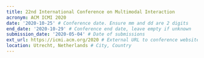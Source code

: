 ```yaml
---
title: 22nd International Conference on Multimodal Interaction
acronym: ACM ICMI 2020
date: '2020-10-25' # Conference date. Ensure mm and dd are 2 digits
end_date: '2020-10-29' # Conference end date, leave empty if unknown
submission_date: '2020-05-04' # Date of submissions
ext_url: https://icmi.acm.org/2020 # External URL to conference website
location: Utrecht, Netherlands # City, Country
---
```

